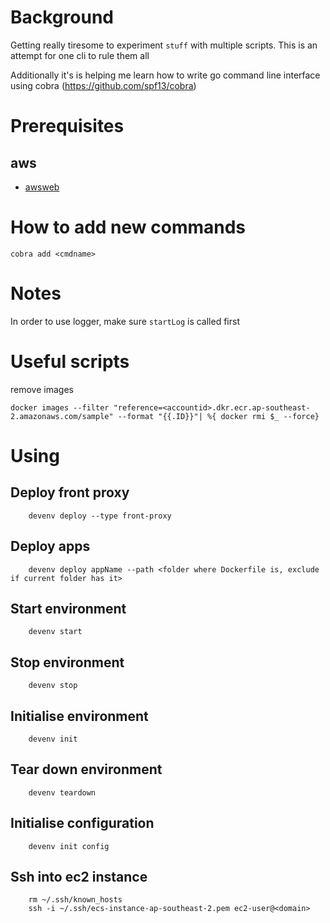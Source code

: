 # Background

Getting really tiresome to experiment `stuff` with multiple scripts. This is an attempt for one cli to rule them all

Additionally it's is helping me learn how to write go command line interface using cobra (https://github.com/spf13/cobra)

# Prerequisites

## aws

- [awsweb](https://github.com/glassechidna/awsweb)

# How to add new commands

`cobra add <cmdname>`

# Notes

In order to use logger, make sure `startLog` is called first

# Useful scripts

remove images
```
docker images --filter "reference=<accountid>.dkr.ecr.ap-southeast-2.amazonaws.com/sample" --format "{{.ID}}"| %{ docker rmi $_ --force}
```

# Using

## Deploy front proxy  

```
    devenv deploy --type front-proxy
```

## Deploy apps

```
    devenv deploy appName --path <folder where Dockerfile is, exclude if current folder has it>
```

## Start environment

```
    devenv start
```

## Stop environment

```
    devenv stop
```

## Initialise environment

```
    devenv init
```

## Tear down environment

```
    devenv teardown
```

## Initialise configuration

```
    devenv init config
```

## Ssh into ec2 instance

```
    rm ~/.ssh/known_hosts
    ssh -i ~/.ssh/ecs-instance-ap-southeast-2.pem ec2-user@<domain>
``` 